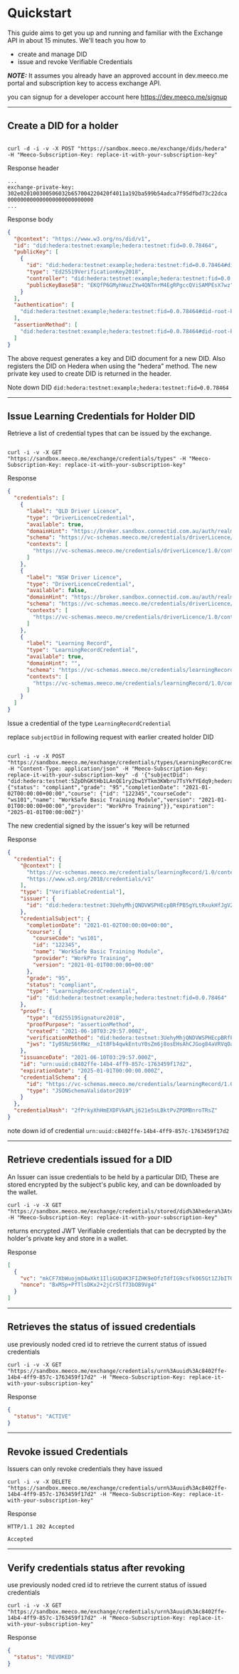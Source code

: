 # Quickstart

This guide aims to get you up and running and familiar with the Exchange API in about 15 minutes. We'll teach you how to

- create and manage DID
- issue and revoke Verifiable Credentials

**_NOTE:_** It assumes you already have an approved account in dev.meeco.me portal and subscription key to access exchange API.

you can signup for a developer account here https://dev.meeco.me/signup

---

## Create a DID for a holder

```curl

curl -d -i -v -X POST "https://sandbox.meeco.me/exchange/dids/hedera" -H "Meeco-Subscription-Key: replace-it-with-your-subscription-key"

```

Response header

```http
...
exchange-private-key: 302e020100300506032b657004220420f4011a192ba599b54adca7f95dfbd73c22dca
000000000000000000000000000
...
```

Response body

```json
{
  "@context": "https://www.w3.org/ns/did/v1",
  "id": "did:hedera:testnet:example;hedera:testnet:fid=0.0.78464",
  "publicKey": [
    {
      "id": "did:hedera:testnet:example;hedera:testnet:fid=0.0.78464#did-root-key",
      "type": "Ed25519VerificationKey2018",
      "controller": "did:hedera:testnet:example;hedera:testnet:fid=0.0.78464",
      "publicKeyBase58": "EKQfP6GMyhWuzZYw4QNTnrM4EgRPgccQViSAMPEsX7wz"
    }
  ],
  "authentication": [
    "did:hedera:testnet:example;hedera:testnet:fid=0.0.78464#did-root-key"
  ],
  "assertionMethod": [
    "did:hedera:testnet:example;hedera:testnet:fid=0.0.78464#did-root-key"
  ]
}
```

The above request generates a key and DID document for a new DID. Also registers the DID on Hedera when using the "hedera" method. The new private key used to create DID is returned in the header.

Note down DID `did:hedera:testnet:example;hedera:testnet:fid=0.0.78464`

---

## Issue Learning Credentials for Holder DID

Retrieve a list of credential types that can be issued by the exchange.

```curl

curl -i -v -X GET "https://sandbox.meeco.me/exchange/credentials/types" -H "Meeco-Subscription-Key: replace-it-with-your-subscription-key"
```

Response

```json
{
  "credentials": [
    {
      "label": "QLD Driver Licence",
      "type": "DriverLicenceCredential",
      "available": true,
      "domainHint": "https://broker.sandbox.connectid.com.au/auth/realms/connectid",
      "schema": "https://vc-schemas.meeco.me/credentials/driverLicence/1.0/schema.json",
      "contexts": [
        "https://vc-schemas.meeco.me/credentials/driverLicence/1.0/context.json"
      ]
    },
    {
      "label": "NSW Driver Licence",
      "type": "DriverLicenceCredential",
      "available": false,
      "domainHint": "https://broker.sandbox.connectid.com.au/auth/realms/connectid",
      "schema": "https://vc-schemas.meeco.me/credentials/driverLicence/1.0/schema.json",
      "contexts": [
        "https://vc-schemas.meeco.me/credentials/driverLicence/1.0/context.json"
      ]
    },
    {
      "label": "Learning Record",
      "type": "LearningRecordCredential",
      "available": true,
      "domainHint": "",
      "schema": "https://vc-schemas.meeco.me/credentials/learningRecord/1.0/schema.json",
      "contexts": [
        "https://vc-schemas.meeco.me/credentials/learningRecord/1.0/context.json"
      ]
    }
  ]
}
```

Issue a credential of the type `LearningRecordCredential`

replace `subjectDid` in following request with earlier created holder DID

```curl

curl -i -v -X POST "https://sandbox.meeco.me/exchange/credentials/types/LearningRecordCredential" -H "Content-Type: application/json" -H "Meeco-Subscription-Key: replace-it-with-your-subscription-key" -d '{"subjectDid": "did:hedera:testnet:5ZpDhGKtHb1LAnQE1ry2bw1YTkm3KWbru7TsYkfYEdq9;hedera:testnet:fid=0.0.78464","claims": {"status": "compliant","grade": "95","completionDate": "2021-01-02T00:00:00+00:00","course": {"id": "122345","courseCode": "ws101","name": "WorkSafe Basic Training Module","version": "2021-01-01T00:00:00+00:00","provider": "WorkPro Training"}},"expiration": "2025-01-01T00:00:00Z"}'

```

The new credential signed by the issuer's key will be returned

Response

```json
{
  "credential": {
    "@context": [
      "https://vc-schemas.meeco.me/credentials/learningRecord/1.0/context.json",
      "https://www.w3.org/2018/credentials/v1"
    ],
    "type": ["VerifiableCredential"],
    "issuer": {
      "id": "did:hedera:testnet:3UehyMhjQNDVWSPHEcpBRfPB5gYLtRxukHfJgV2sdfew;hedera:testnet:fid=0.0.78464"
    },
    "credentialSubject": {
      "completionDate": "2021-01-02T00:00:00+00:00",
      "course": {
        "courseCode": "ws101",
        "id": "122345",
        "name": "WorkSafe Basic Training Module",
        "provider": "WorkPro Training",
        "version": "2021-01-01T00:00:00+00:00"
      },
      "grade": "95",
      "status": "compliant",
      "type": "LearningRecordCredential",
      "id": "did:hedera:testnet:example;hedera:testnet:fid=0.0.78464"
    },
    "proof": {
      "type": "Ed25519Signature2018",
      "proofPurpose": "assertionMethod",
      "created": "2021-06-10T03:29:57.000Z",
      "verificationMethod": "did:hedera:testnet:3UehyMhjQNDVWSPHEcpBRfPB5gYLtRxukHfJgV2sdfew;hedera:testnet:fid=0.0.78464#did-root-key",
      "jws": "Iy0SNzS6tRWz__nIt8Fb4qwkEntuY0sZm6j8osEHsAhCJGog84aVRVqOaflcwW3L1NJnofqex-wQbFugWonEBA"
    },
    "issuanceDate": "2021-06-10T03:29:57.000Z",
    "id": "urn:uuid:c8402ffe-14b4-4ff9-857c-1763459f17d2",
    "expirationDate": "2025-01-01T00:00:00.000Z",
    "credentialSchema": {
      "id": "https://vc-schemas.meeco.me/credentials/learningRecord/1.0/schema.json",
      "type": "JSONSchemaValidator2019"
    }
  },
  "credentialHash": "2fPrkyXhHmEXDFVkAPLj621e5sLBktPvZPDMBnroTRsZ"
}
```

note down id of credential `urn:uuid:c8402ffe-14b4-4ff9-857c-1763459f17d2`

---

## Retrieve credentials issued for a DID

An Issuer can issue credentials to be held by a particular DID, These are stored encrypted by the subject's public key, and can be downloaded by the wallet.

```curl
curl -i -v -X GET "https://sandbox.meeco.me/exchange/credentials/stored/did%3Ahedera%3Atestnet%3AES6uGn1298qRYpM9Y6n5aj8DtPnpZHZXasdfedfeere%3Bhedera%3Atestnet%3Afid%3D0.0.78464" -H "Meeco-Subscription-Key: replace-it-with-your-subscription-key"
```

returns encrypted JWT Verifiable credentials that can be decrypted by the holder's private key and store in a wallet.

Response

```json
[
  {
    "vc": "mkCF7XbWuojmO4wXkt1IliGUQ4K3FIZHK9eOfzTdfIG9csfk065Gt1ZJbITQSJRjN0UJ+thI4aKHErA5tWsVhKR8Lf9bQhwe48FgnMMjy8kv/...",
    "nonce": "BxM5p+PfTlsDKx2+2jCrSlf73bOB9Vg4"
  }
]
```

---

## Retrieves the status of issued credentials

use previously noded cred id to retrieve the current status of issued credentials

```curl
curl -i -v -X GET "https://sandbox.meeco.me/exchange/credentials/urn%3Auuid%3Ac8402ffe-14b4-4ff9-857c-1763459f17d2" -H "Meeco-Subscription-Key: replace-it-with-your-subscription-key"
```

Response

```json
{
  "status": "ACTIVE"
}
```

---

## Revoke issued Credentials

Issuers can only revoke credentials they have issued

```crul
curl -i -v -X DELETE "https://sandbox.meeco.me/exchange/credentials/urn%3Auuid%3Ac8402ffe-14b4-4ff9-857c-1763459f17d2" -H "Meeco-Subscription-Key: replace-it-with-your-subscription-key"
```

Response

```http
HTTP/1.1 202 Accepted

Accepted
```

---

## Verify credentials status after revoking

use previously noded cred id to retrieve the current status of issued credentials

```curl
curl -i -v -X GET "https://sandbox.meeco.me/exchange/credentials/urn%3Auuid%3Ac8402ffe-14b4-4ff9-857c-1763459f17d2" -H "Meeco-Subscription-Key: replace-it-with-your-subscription-key"
```

Response

```json
{
  "status": "REVOKED"
}
```
